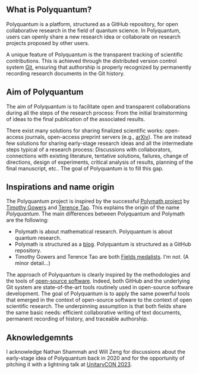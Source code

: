 ## What is Polyquantum?
Polyquantum is a platform, structured as a GitHub repository, for open collaborative research in the field of quantum science.
In Polyquantum, users can openly share a new research idea or collaborate on research projects proposed by other users.

A unique feature of Polyquantum is the transparent tracking of scientific contributions. This is achieved through the distributed version control system [Git](https://en.wikipedia.org/wiki/Git), ensuring that authorship is properly recognized by permanently recording research documents in the Git history. 

## Aim of Polyquantum
The aim of Polyquantum is to facilitate open and transparent collaborations during all the steps of the research process: From the initial brainstorming of ideas to the final publication of the associated results.

There exist many solutions for sharing finalized scientific works: open-access journals, open-access preprint servers (e.g., [arXiv](https://en.wikipedia.org/wiki/ArXiv)).
The are instead few solutions for sharing early-stage research ideas and all the intermediate steps typical of a research process: Discussions with collaborators, connections with existing literature, tentative solutions, failures, change of directions, design of experiments, critical analysis of results, planning of the final manuscript, etc.. The goal of Polyquantum is to fill this gap.

## Inspirations and name origin
The Polyquantum project is inspired by the successful [Polymath project](https://en.wikipedia.org/wiki/Polymath_Project) by  [Timothy Gowers](https://en.wikipedia.org/wiki/Timothy_Gowers) and [Terence Tao](https://en.wikipedia.org/wiki/Terence_Tao). This explains the origin of the name _Polyquantum_. 
The main differences between Polyquantum and Polymath are the following:
 - Polymath is about mathematical research. Polyquantum is about quantum research.
 - Polymath is structured as a [blog](https://polymathprojects.org/). Polyquantum is structured as a GitHub repository.
 - Timothy Gowers and Terence Tao are both [Fields medalists](https://en.wikipedia.org/wiki/Fields_Medal). I'm not. (A minor detail...)

The approach of Polyquantum is clearly inspired by the methodologies and the tools of [open-source software](https://en.wikipedia.org/wiki/Open-source_software).
Indeed, both GitHub and the underlying Git system are state-of-the-art tools routinely used in open-source software development.
The goal of Polyquantum is to apply the same powerful tools that emerged in the context of open-source software to the context of open scientific research. The underpinning assumption is that both fields share the same basic needs: efficient collaborative writing of text documents, permanent recording of history, and traceable authorship.

## Aknowledgemnts
I acknowledge Nathan Shammah and Will Zeng for discussions about the early-stage idea of Polyquantum back in 2020 and for the opportunity of pitching it with a lightning talk at [UnitaryCON 2023](https://unitary.foundation/community/2023/unitaryCON/).

